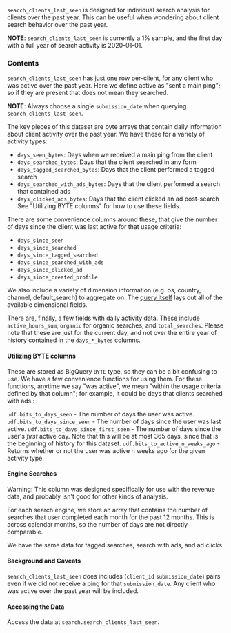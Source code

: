 `search_clients_last_seen` is designed for individual search analysis for clients over the past year.
This can be useful when wondering about client search behavior over the past year.

**NOTE**: `search_clients_last_seen` is currently a 1% sample, and the first day with a full year of
search activity is 2020-01-01.

### Contents

`search_clients_last_seen` has just one row per-client, for any client
who was active over the past year. Here we define active as "sent a main
ping"; so if they are present that does not mean they searched.

**NOTE**: Always choose a single `submission_date` when querying `search_clients_last_seen`.

The key pieces of this dataset are byte arrays that contain
daily information about client activity over the past year.
We have these for a variety of activity types:

- `days_seen_bytes`: Days when we received a main ping from the client
- `days_searched_bytes`: Days that the client searched in any form
- `days_tagged_searched_bytes`: Days that the client performed a tagged search
- `days_searched_with_ads_bytes`: Days that the client performed a search that contained ads
- `days_clicked_ads_bytes`: Days that the client clicked an ad post-search
  See "Utilizing BYTE columns" for how to use these fields.

There are some convenience columns around these, that give the number of days
since the client was last active for that usage criteria:

- `days_since_seen`
- `days_since_searched`
- `days_since_tagged_searched`
- `days_since_searched_with_ads`
- `days_since_clicked_ad`
- `days_since_created_profile`

We also include a variety of dimension information (e.g. os,
country, channel, default_search) to aggregate on. The
[query itself](https://github.com/mozilla/bigquery-etl/blob/master/sql/moz-fx-data-shared-prod/search_derived/search_clients_last_seen_v1/query.sql#L37)
lays out all of the available dimensional fields.

There are, finally, a few fields with daily activity data.
These include `active_hours_sum`, `organic` for organic searches,
and `total_searches`. Please note that these are just for the current day,
and not over the entire year of history contained in the `days_*_bytes` columns.

#### Utilizing BYTE columns

These are stored as BigQuery `BYTE` type, so they can be a bit confusing
to use. We have a few convenience functions for using them. For these functions,
anytime we say "was active", we mean "within the usage criteria defined by that
column"; for example, it could be days that clients searched with ads.:

`udf.bits_to_days_seen` - The number of days the user was active.
`udf.bits_to_days_since_seen` - The number of days since the user was last active.
`udf.bits_to_days_since_first_seen` - The number of days since the user's _first_
active day. Note that this will be at most 365 days, since that is the beginning
of history for this dataset.
`udf.bits_to_active_n_weeks_ago` - Returns whether or not the user was active n weeks
ago for the given activity type.

#### Engine Searches

Warning: This column was designed specifically for use with the revenue data, and probably isn't good for other kinds of analysis.

For each search engine, we store an array that contains the number of searches that user
completed each month for the past 12 months. This is across calendar months, so the number of
days are not directly comparable.

We have the same data for tagged searches, search with ads, and ad clicks.

#### Background and Caveats

`search_clients_last_seen` does includes
(`client_id` `submission_date`) pairs
even if we did not receive a ping for that `submission_date`.
Any client who was active over the past year will be included.

#### Accessing the Data

Access the data at `search.search_clients_last_seen`.

<!--
#### Further Reading
-->

[search data documentation]: ../../search.md
